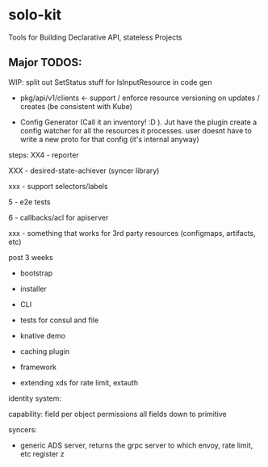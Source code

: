 # solo-kit
Tools for Building Declarative API, stateless Projects

## Major TODOS:

WIP: split out SetStatus stuff for IsInputResource in code gen

* pkg/api/v1/clients <- support / enforce resource versioning on updates / creates (be consistent with Kube)

* Config Generator (Call it an inventory! :D ). Jut have the plugin
create a config watcher for all the resources it processes. user doesnt have to write
a new proto for that config (it's internal anyway)


steps:
XX4 - reporter

XXX - desired-state-achiever (syncer library)
 
xxx - support selectors/labels

5 - e2e tests

6 - callbacks/acl for apiserver

xxx - something that works for 3rd party resources (configmaps, artifacts, etc)

 post 3 weeks
- bootstrap
- installer
- CLI
- tests for consul and file


- knative demo
- caching plugin
- framework
- extending xds for rate limit, extauth


identity system:

capability: field per object permissions
all fields down to primitive


syncers:
- generic ADS server, returns the grpc server to which envoy, rate limit, etc register
z